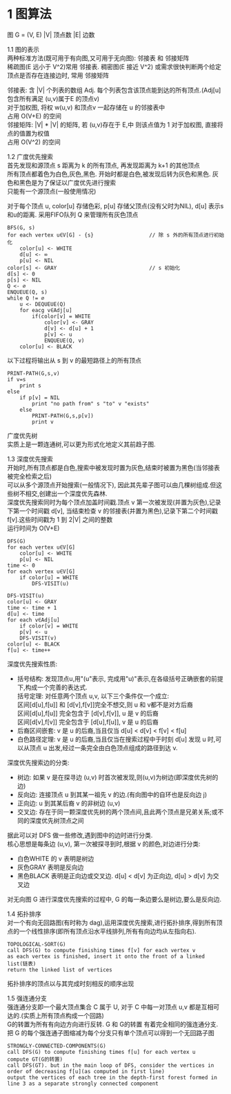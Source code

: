 # 1 图算法

图 G = (V, E)   |V| 顶点数   |E| 边数  

1.1 图的表示  
两种标准方法(既可用于有向图,又可用于无向图): 邻接表 和 邻接矩阵  
稀疏图(E 远小于 V^2)常用 邻接表. 稠密图(E 接近 V^2) 或需求很快判断两个给定顶点是否存在连接边时, 常用 邻接矩阵  
  
邻接表: 含 |V| 个列表的数组 Adj. 每个列表包含该顶点能到达的所有顶点.(Adj[u]包含所有满足 (u,v)属于E 的顶点v)  
       对于加权图, 将权 w(u,v) 和顶点v 一起存储在 u 的邻接表中   
       占用 O(V+E) 的空间  
邻接矩阵: |V| * |V| 的矩阵, 若 (u,v)存在于 E,中 则该点值为 1
         对于加权图, 直接将点的值置为权值  
         占用 O(V^2) 的空间  
         
1.2 广度优先搜索  
首先发现和源顶点 s 距离为 k 的所有顶点, 再发现距离为 k+1 的其他顶点  
所有顶点都着色为白色,灰色,黑色. 开始时都是白色,被发现后转为灰色和黑色. 灰色和黑色是为了保证以广度优先进行搜索   
只能有一个源顶点(一般使用情况)
  
对于每个顶点 u, color[u] 存储色彩, p[u] 存储父顶点(没有父时为NIL), d[u] 表示s和u的距离. 采用FIFO队列 Q 来管理所有灰色顶点  
```
BFS(G, s)
for each vertex u∈V[G] - {s}                  // 除 s 外的所有顶点进行初始化
    color[u] <- WHITE
    d[u] <- ∞
    p[u] <- NIL
color[s] <- GRAY                              // s 初始化 
d[s] <- 0
p[s] <- NIL
Q <- ∅
ENQUEUE(Q, s)
while Q != ∅
    u <- DEQUEUE(Q)
    for eacg v∈Adj[u]
        if(color[v] = WHITE
            color[v] <- GRAY
            d[v] <- d[u] + 1
            p[v] <- u
            ENQUEUE(Q, v)
    color[u] <- BLACK            
```

以下过程将输出从 s 到 v 的最短路径上的所有顶点
```
PRINT-PATH(G,s,v)
if v=s
    print s
else
    if p[v] = NIL
        print "no path from" s "to" v "exists"
    else 
        PRINT-PATH(G,s,p[v])
        print v
```

广度优先树  
实质上是一颗连通树,可以更为形式化地定义其前趋子图.  

1.3 深度优先搜索   
开始时,所有顶点都是白色,搜索中被发现时置为灰色,结束时被置为黑色(当邻接表被完全检索之后)   
可以从多个源顶点开始搜索(一般情况下), 因此其先辈子图可以由几棵树组成.但这些树不相交,创建出一个深度优先森林.     
深度优先搜索同时为每个顶点加盖时间戳.顶点 v 第一次被发现(并置为灰色),记录下第一个时间戳 d[v], 当结束检查 v 的邻接表(并置为黑色),记录下第二个时间戳f[v].这些时间戳为 1 到 2|V| 之间的整数  
运行时间为 O(V+E)  

```
DFS(G)
for each vertex u∈V[G]
    color[u] <- WHITE
    p[u] <- NIL
time <- 0
for each vertex u∈V[G]
    if color[u] = WHITE
        DFS-VISIT(u)
        
DFS-VISIT(u)
color[u] <- GRAY
time <- time + 1
d[u] <- time
for each v∈Adj[u]
    if color[v] = WHITE
    p[v] <- u
    DFS-VISIT(v)
color[u] <- BLACK
f[u] <- time++
```

深度优先搜索性质:  
- 括号结构: 发现顶点u,用"(u"表示, 完成用"u)"表示,在各级括号正确嵌套的前提下,构成一个完善的表达式.  
  括号定理: 对任意两个顶点 u,v, 以下三个条件仅一个成立:  
    区间[d[u],f[u]] 和 [d[v],f[v]]完全不想交,则 u 和 v都不是对方后裔  
    区间[d[u],f[u]] 完全包含于 [d[v],f[v]], u 是 v 的后裔  
    区间[d[v],f[v]] 完全包含于 [d[u],f[u]], v 是 u 的后裔
- 后裔区间嵌套: v 是 u 的后裔,当且仅当 d[u] < d[v] < f[v] < f[u]
- 白色路径定理: v 是 u 的后裔,当且仅当在搜索过程中于时刻 d[u] 发现 u 时,可以从顶点 u 出发,经过一条完全由白色顶点组成的路径到达 v.  

深度优先搜索边的分类:  
- 树边: 如果 v 是在探寻边 (u,v) 时首次被发现,则(u,v)为树边(即深度优先树的边)
- 反向边: 连接顶点 u 到其某一祖先 v 的边.(有向图中的自环也是反向边 j)
- 正向边: u 到其某后裔 v 的非树边 (u,v)
- 交叉边: 存在于同一颗深度优先树的两个顶点间,且此两个顶点是兄弟关系;或不同的深度优先树顶点之间

据此可以对 DFS 做一些修改,遇到图中的边时进行分类.  
核心思想是每条边 (u,v), 第一次被探寻到时,根据 v 的颜色,对边进行分类:
- 白色WHITE 的 v 表明是树边
- 灰色GRAY 表明是反向边
- 黑色BLACK 表明是正向边或交叉边. d[u] < d[v] 为正向边, d[u] > d[v] 为交叉边  

对无向图 G 进行深度优先搜索的过程中, G 的每一条边要么是树边,要么是反向边.

1.4 拓扑排序  
对一个有向无回路图(有时称为 dag),运用深度优先搜索,进行拓扑排序,得到所有顶点的一个线性排序(即所有顶点沿水平线排列,所有有向边均从左指向右).   
```
TOPOLOGICAL-SORT(G)
call DFS(G) to compute finishing times f[v] for each vertex v
as each vertex is finished, insert it onto the front of a linked list(链表)
return the linked list of vertices
```
拓扑排序的顶点以与其完成时刻相反的顺序出现

1.5 强连通分支  
强连通分支即一个最大顶点集合 C 属于 U, 对于 C 中每一对顶点 u,v 都是互相可达的.(实质上所有顶点构成一个回路)     
G的转置为所有有向边方向进行反转. G 和 G的转置 有着完全相同的强连通分支.  
把 G 的每个强连通子图缩减为每个分支只有单个顶点可以得到一个无回路子图
```
STRONGLY-CONNECTED-COMPONENTS(G)
call DFS(G) to compute finishing times f[u] for each vertex u
compute GT(G的转置)
call DFS(GT). but in the main loop of DFS, consider the vertices in order of decreasing f[u](as computed in first line)
output the vertices of each tree in the depth-first forest formed in line 3 as a separate strongly connected component
```





